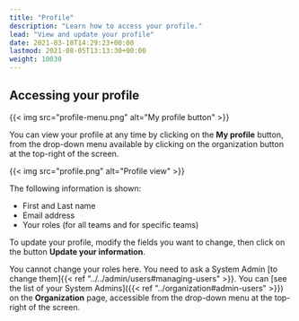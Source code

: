 ```yaml
---
title: "Profile"
description: "Learn how to access your profile."
lead: "View and update your profile"
date: 2021-03-10T14:29:23+00:00
lastmod: 2021-08-05T13:13:30+00:00
weight: 10030
---
```


## Accessing your profile

{{< img src="profile-menu.png" alt="My profile button" >}}

You can view your profile at any time by clicking on the **My profile** button, from the drop-down menu available by clicking
on the organization button at the top-right of the screen.

{{< img src="profile.png" alt="Profile view" >}}

The following information is shown:

- First and Last name
- Email address
- Your roles (for all teams and for specific teams)

To update your profile, modify the fields you want to change, then click on the button **Update your information**.

You cannot change your roles here. You need to ask a System Admin [to change them]{{< ref "../../admin/users#managing-users" >}}.
You can [see the list of your System Admins]({{< ref "../organization#admin-users" >}}) on the **Organization** page, accessible
from the drop-down menu at the top-right of the screen.
